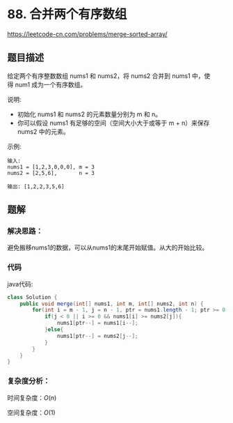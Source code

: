 # 88. 合并两个有序数组
https://leetcode-cn.com/problems/merge-sorted-array/

## 题目描述

给定两个有序整数数组 nums1 和 nums2，将 nums2 合并到 nums1 中，使得 num1 成为一个有序数组。

说明:

* 初始化 nums1 和 nums2 的元素数量分别为 m 和 n。
* 你可以假设 nums1 有足够的空间（空间大小大于或等于 m + n）来保存 nums2 中的元素。

示例:
```
输入:
nums1 = [1,2,3,0,0,0], m = 3
nums2 = [2,5,6],       n = 3

输出: [1,2,2,3,5,6]
```

## 题解

### 解决思路：

避免搬移nums1的数据，可以从nums1的末尾开始赋值。从大的开始比较。

### 代码

java代码:
~~~ java
class Solution {
    public void merge(int[] nums1, int m, int[] nums2, int n) {
        for(int i = m - 1, j = n - 1, ptr = nums1.length - 1; ptr >= 0;){
            if(j < 0 || i >= 0 && nums1[i] >= nums2[j]){
                nums1[ptr--] = nums1[i--];
            }else{
                nums1[ptr--] = nums2[j--];
            }
        }
    }
}
~~~

### 复杂度分析：

时间复杂度：$O(n)$

空间复杂度：$O(1)$